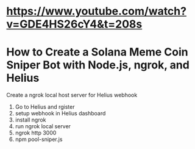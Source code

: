 # https://www.youtube.com/watch?v=GDE4HS26cY4&t=208s
# How to Create a Solana Meme Coin Sniper Bot with Node.js, ngrok, and Helius

Create a ngrok local host server for Helius webhook

1. Go to Helius and rgister
2. setup webhook in Helius dashboard
3. install ngrok
4. run ngrok local server
5. ngrok http 3000
6. npm pool-sniper.js
